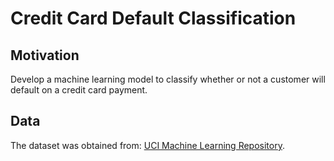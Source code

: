 # Credit Card Default Classification  

## Motivation
Develop a machine learning model to classify whether or not a customer will default on a credit card payment.  

## Data  
The dataset was obtained from: [UCI Machine Learning Repository](https://archive.ics.uci.edu/ml/datasets/default+of+credit+card+clients#).  
